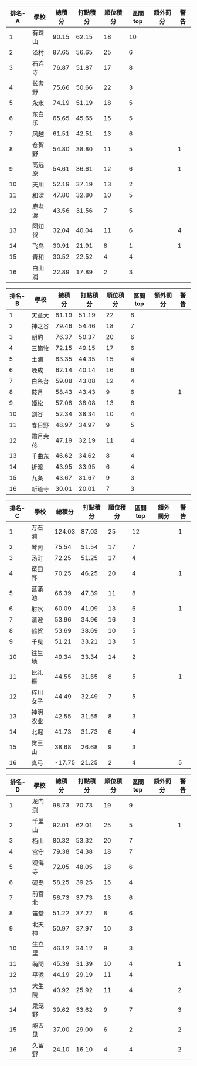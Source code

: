 排名-A|學校|總積分|打點積分|順位積分|區間top|額外罰分|警告
-|-|-|-|-|-|-|-
1|有珠山|90.15 |62.15 |18|10||
2|泽村|87.65 |56.65 |25|6||
3|石连寺|76.87 |51.87 |17|8||
4|长者野|75.66 |50.66 |22|3||
5|永水|74.19 |51.19 |18|5||
6|东白乐|65.65 |45.65 |15|5||
7|风越|61.51 |42.51 |13|6||
8|仓贺野|54.80 |38.80 |11|5||1
9|高远原|54.61 |36.61 |12|6||1
10|天川|52.19 |37.19 |13|2||
11|和深|47.80 |32.80 |10|5||
12|鹿老渡|43.56 |31.56 |7|5||
13|阿知贺|32.04 |40.04 |11|6||4
14|飞鸟|30.91 |21.91 |8|1||1
15|青和|30.52 |22.52 |4|4||
16|白山浦|22.89 |17.89 |2|3||

排名-B|學校|總積分|打點積分|順位積分|區間top|額外罰分|警告
-|-|-|-|-|-|-|-
1|天童大|81.19 |51.19 |22|8||
2|神之谷|79.46 |54.46 |18|7||
3|朝酌|76.37 |50.37 |20|6||
4|三箇牧|72.15 |49.15 |17|6||
5|土浦|63.35 |44.35 |15|4||
6|晚成|62.14 |40.14 |16|6||
7|白糸台|59.08 |43.08 |12|4||
8|鞍月|58.43 |43.43 |9|6||1
9|姬松|57.08 |38.08 |13|6||
10|剑谷|52.34 |38.34 |10|4||
11|春日野|48.97 |34.97 |9|5||
12|霜月荣花|47.19 |32.19 |11|4||
13|千曲东|46.62 |34.62 |8|4||
14|折渡|43.95 |33.95 |6|4||
15|九条|43.67 |31.67 |9|3||
16|新道寺|30.01 |20.01 |7|3||

排名-C|學校|總積分|打點積分|順位積分|區間top|額外罰分|警告
-|-|-|-|-|-|-|-
1|万石浦|124.03 |87.03 |25|12||1
2|琴南|75.54 |51.54 |17|7||
3|汤町|72.25 |51.25 |17|4||
4|菟田野|70.25 |46.25 |20|4||1
5|菖蒲池|66.39 |47.39 |11|8||
6|射水|60.09 |41.09 |13|6||1
7|清澄|53.96 |34.96 |16|3||
8|鹤贺|53.69 |38.69 |10|5||
9|千曳|51.21 |33.21 |13|5||
10|往生地|49.34 |33.34 |14|2||
11|比礼振|44.55 |31.55 |8|5||1
12|梓川女子|44.49 |32.49 |7|5||
13|神明农业|42.55 |31.55 |8|3||
14|北堀|41.73 |31.73 |6|4||
15|觉王山|38.68 |26.68 |9|3||
16|真弓|-17.75 |21.25 |2|4||5

排名-D|學校|總積分|打點積分|順位積分|區間top|額外罰分|警告
-|-|-|-|-|-|-|-
1|龙门渕|98.73 |70.73 |19|9||
2|千里山|92.01 |62.01 |25|5||1
3|栢山|80.32 |53.32 |20|7||
4|宫守|79.38 |54.38 |18|7||
5|观海寺|72.05 |48.05 |18|6||
6|砚岛|58.25 |39.25 |15|4||
7|前宫北|56.73 |37.73 |13|6||
8|笛堂|51.22 |37.22 |8|6||
9|北天神|50.97 |37.97 |10|3||
10|生立里|46.12 |34.12 |9|3||
11|萌間|45.39 |31.39 |10|4||1
12|平泷|44.19 |29.19 |11|4||
13|大生院|40.92 |25.92 |11|4||2
14|鬼笼野|39.62 |33.62 |9|7||3
15|能古见|37.00 |29.00 |6|2||2
16|久留野|24.10 |16.10 |4|4||2
